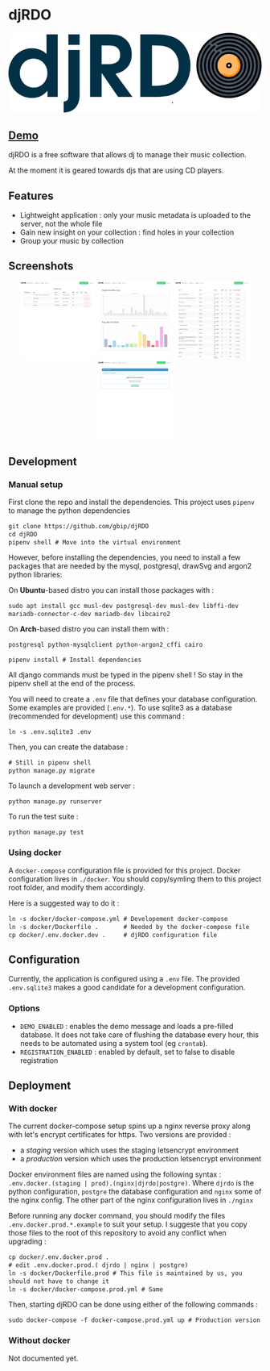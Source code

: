 # djRDO

<div href="https://demo.djrdo.org" style="text-align:center"><img alt="djRDO banner" src="assets/banner.png" /></div>

## [Demo](https://demo.djrdo.florencepaul.com)

djRDO is a free software that allows dj to manage their music collection.

At the moment it is geared towards djs that are using CD players.

## Features


* Lightweight application : only your music metadata is uploaded to the server, not the whole file
* Gain new insight on your collection : find holes in your collection
* Group your music by collection

## Screenshots
 <p align="middle">
<img href="https://github.com/gbip/djRDO/blob/master/readme_assets/collection.png?raw=true" alt="Collection view screenshot" src="https://github.com/gbip/djRDO/blob/master/readme_assets/collection.png?raw=true" width="150">
<img href="https://github.com/gbip/djRDO/blob/master/readme_assets/insights.png?raw=true" alt="Collection view screenshot" src="https://github.com/gbip/djRDO/blob/master/readme_assets/insights.png?raw=true" width="150">
<img href="https://github.com/gbip/djRDO/blob/master/readme_assets/music.png?raw=true" alt="Collection view screenshot" src="https://github.com/gbip/djRDO/blob/master/readme_assets/music.png?raw=true" width="150">
<img href="https://github.com/gbip/djRDO/blob/master/readme_assets/upload.png?raw=true" alt="Collection view screenshot" src="https://github.com/gbip/djRDO/blob/master/readme_assets/upload.png?raw=true" width="150">
</p>


## Development

### Manual setup

First clone the repo and install the dependencies.
This project uses `pipenv` to manage the python dependencies

```shell
git clone https://github.com/gbip/djRDO
cd djRDO
pipenv shell # Move into the virtual environment
```

However, before installing the dependencies, you need to install a few packages that are needed by the mysql, postgresql, drawSvg and argon2 python libraries:

On **Ubuntu**-based distro you can install those packages with :
```shell
sudo apt install gcc musl-dev postgresql-dev musl-dev libffi-dev mariadb-connector-c-dev mariadb-dev libcairo2
```    

On **Arch**-based distro you can install them with :
```shell
postgresql python-mysqlclient python-argon2_cffi cairo
```

```shell
pipenv install # Install dependencies
```

All django commands must be typed in the pipenv shell !
So stay in the pipenv shell at the end of the process.

You will need to create a `.env` file that defines your database configuration.
Some examples are provided (`.env.*`). To use sqlite3 as a database (recommended for development) use this command :

```shell
ln -s .env.sqlite3 .env
```


Then, you can create the database :

```shell
# Still in pipenv shell
python manage.py migrate
```

To launch a development web server : 

```shell
python manage.py runserver
```

To run the test suite :

```shell
python manage.py test
```

### Using docker


A `docker-compose` configuration file is provided for this project. Docker configuration lives in `./docker`.
You should copy/symling them to this project root folder, and modify them accordingly.

Here is a suggested way to do it :

```
ln -s docker/docker-compose.yml # Developement docker-compose
ln -s docker/Dockerfile .		# Needed by the docker-compose file
cp docker/.env.docker.dev .		# djRDO configuration file
```

## Configuration

Currently, the application is configured using a `.env` file. The provided `.env.sqlite3` makes a good candidate for a 
development configuration.

### Options

* `DEMO_ENABLED` : enables the demo message and loads a pre-filled database. It does not take care of flushing the database
every hour, this needs to be automated using a system tool (eg `crontab`).
* `REGISTRATION_ENABLED` : enabled by default, set to false to disable registration

## Deployment

### With docker

The current docker-compose setup spins up a nginx reverse proxy along with let's encrypt certificates for https.
Two versions are provided :
* a *staging* version which uses the staging letsencrypt environment
* a *production* version which uses the production letsencrypt environment

Docker environment files are named using the following syntax : `.env.docker.(staging | prod).(nginx|djrdo|postgre)`.
Where `djrdo` is the python configuration, `postgre` the database configuration and `nginx` some of the nginx config.
The other part of the nginx configuration lives in `./nginx`

Before running any docker command, you should modify the files `.env.docker.prod.*.example` to suit your setup. I suggeste that you 
copy those files to the root of this repository to avoid any conflict when upgrading :

```shell
cp docker/.env.docker.prod .
# edit .env.docker.prod.( djrdo | nginx | postgre)
ln -s docker/Dockerfile.prod # This file is maintained by us, you should not have to change it
ln -s docker/docker-compose.prod.yml # Same
```

Then, starting djRDO can be done using either of the following commands :

```shell
sudo docker-compose -f docker-compose.prod.yml up # Production version
```

### Without docker

Not documented yet.
